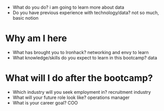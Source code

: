 
* What do you do? i am going to learn more about data
* Do you have previous experience with technology/data? not so much, basic notion

# Why am I here

* What has brought you to Ironhack? networking and envy to learn
* What knowledge/skills do you expect to learn in this bootcamp? data 

# What will I do after the bootcamp?

* Which industry will you seek employment in? recruitment industry
* What will your future role look like? operations manager
* What is your career goal? COO
